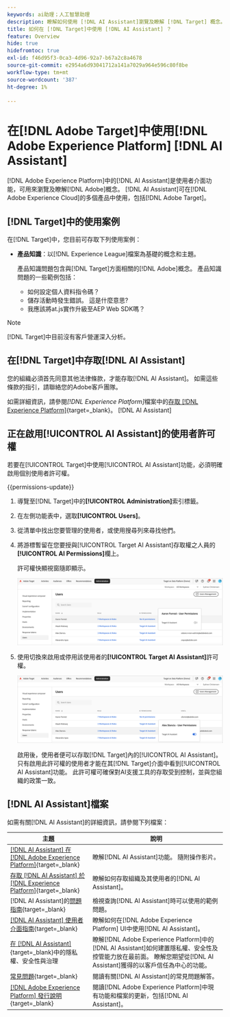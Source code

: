 ```yaml
---
keywords: ai助理；人工智慧助理
description: 瞭解如何使用 [!DNL AI Assistant]瀏覽及瞭解 [!DNL Target] 概念。
title: 如何在 [!DNL Target]中使用 [!DNL AI Assistant] ？
feature: Overview
hide: true
hidefromtoc: true
exl-id: f46d95f3-0ca3-4d96-92a7-b67a2c8a4678
source-git-commit: e2954a6d93041712a141a7029a964e596c80f8be
workflow-type: tm+mt
source-wordcount: '387'
ht-degree: 1%

---
```


# 在[!DNL Adobe Target]中使用[!DNL Adobe Experience Platform] [!DNL AI Assistant]

[!DNL Adobe Experience Platform]中的[!DNL AI Assistant]是使用者介面功能，可用來瀏覽及瞭解[!DNL Adobe]概念。 [!DNL AI Assistant]可在[!DNL Adobe Experience Cloud]的多個產品中使用，包括[!DNL Adobe Target]。

## [!DNL Target]中的使用案例

在[!DNL Target]中，您目前可存取下列使用案例：

* **產品知識**：以[!DNL Experience League]檔案為基礎的概念和主題。

  產品知識問題包含與[!DNL Target]方面相關的[!DNL Adobe]概念。 產品知識問題的一些範例包括：

   * 如何設定個人資料指令碼？
   * 儲存活動時發生錯誤。 這是什麼意思?
   * 我應該將at.js實作升級至AEP Web SDK嗎？

>[!NOTE]
>
>[!DNL Target]中目前沒有客戶營運深入分析。

## 在[!DNL Target]中存取[!DNL AI Assistant]

您的組織必須首先同意其他法律條款，才能存取[!DNL AI Assistant]。 如需這些條款的指引，請聯絡您的Adobe客戶團隊。

如需詳細資訊，請參閱&#x200B;*[!DNL Experience Platform]*&#x200B;檔案中的[存取 [!DNL Experience Platform]](https://experienceleague.adobe.com/en/docs/experience-platform/ai-assistant/access){target=_blank}。 [!DNL AI Assistant] 

## 正在啟用[!UICONTROL AI Assistant]的使用者許可權

若要在[!UICONTROL Target]中使用[!UICONTROL AI Assistant]功能，必須明確啟用個別使用者許可權。

{{permissions-update}}

1. 導覽至[!DNL Target]中的&#x200B;**[!UICONTROL Administration]**&#x200B;索引標籤。
1. 在左側功能表中，選取&#x200B;**[!UICONTROL Users]**。
1. 從清單中找出您要管理的使用者，或使用搜尋列來尋找他們。
1. 將游標暫留在您要授與[!UICONTROL Target AI Assistant]存取權之人員的&#x200B;**[!UICONTROL AI Permissions]**&#x200B;欄上。

   許可權快顯視窗隨即顯示。

   ![AI助理設定](/help/main/c-intro/assets/ai-pop-up2.png)

1. 使用切換來啟用或停用該使用者的&#x200B;**[!UICONTROL Target AI Assistant]**&#x200B;許可權。

   ![AI助理許可權快顯功能表](/help/main/c-intro/assets/ai-pop-up.png)

   啟用後，使用者便可以存取[!DNL Target]內的[!UICONTROL AI Assistant]。 只有啟用此許可權的使用者才能在其[!DNL Target]介面中看到[!UICONTROL AI Assistant]功能。 此許可權可確保對AI支援工具的存取受到控制，並與您組織的政策一致。

## [!DNL AI Assistant]檔案

如需有關[!DNL AI Assistant]的詳細資訊，請參閱下列檔案：

| 主題 | 說明 |
| --- | --- |
| [[!DNL AI Assistant] 在 [!DNL Adobe Experience Platform]](https://experienceleague.adobe.com/en/docs/experience-platform/ai-assistant/home){target=_blank} | 瞭解[!DNL AI Assistant]功能。 隨附操作影片。 |
| [存取 [!DNL AI Assistant] 於 [!DNL Experience Platform]](https://experienceleague.adobe.com/en/docs/experience-platform/ai-assistant/access){target=_blank} | 瞭解如何存取組織及其使用者的[!DNL AI Assistant]。 |
|  [!DNL AI Assistant]的[問題指南](https://experienceleague.adobe.com/en/docs/experience-platform/ai-assistant/questions){target=_blank} | 檢視查詢[!DNL AI Assistant]時可以使用的範例問題。 |
| [[!DNL AI Assistant] 使用者介面指南](https://experienceleague.adobe.com/en/docs/experience-platform/ai-assistant/ui-guide){target=_blank} | 瞭解如何在[!DNL Adobe Experience Platform] UI中使用[!DNL AI Assistant]。 |
| [在 [!DNL AI Assistant]](https://experienceleague.adobe.com/en/docs/experience-platform/ai-assistant/privacy){target=_blank}中的隱私權、安全性與治理 | 瞭解[!DNL Adobe Experience Platform]中的[!DNL AI Assistant]如何建置隱私權、安全性及控管能力放在最前面。 瞭解您期望從[!DNL AI Assistant]獲得的以客戶信任為中心的功能。 |
| [常見問題](https://experienceleague.adobe.com/en/docs/experience-platform/ai-assistant/faq){target=_blank} | 閱讀有關[!DNL AI Assistant]的常見問題解答。 |
| [[!DNL Adobe Experience Platform] 發行說明](https://experienceleague.adobe.com/en/docs/experience-platform/release-notes/latest){target=_blank} | 閱讀[!DNL Adobe Experience Platform]中現有功能和檔案的更新，包括[!DNL AI Assistant]。 |
